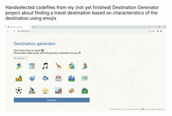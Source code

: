 Handselected codefiles from my (not yet finished) Destination Generator project about finding a travel destination based on characteristics of the destination using emojis

![Screenshot](Gif_preview.gif)
